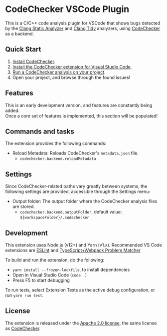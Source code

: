 # CodeChecker VSCode Plugin

This is a C/C++ code analysis plugin for VSCode that shows bugs detected by the [Clang Static Analyzer] and [Clang Tidy] analyzers, using [CodeChecker] as a backend.

[Clang Static Analyzer]: http://clang-analyzer.llvm.org/
[Clang Tidy]: http://clang.llvm.org/extra/clang-tidy/
[CodeChecker]: https://github.com/Ericsson/codechecker

## Quick Start

1. [Install CodeChecker](https://github.com/Ericsson/CodeChecker#install-guide).
2. [Install the CodeChecker extension for Visual Studio Code](https://github.com/Ericsson/CodeCheckerVSCodePlugin/releases).
3. [Run a CodeChecker analysis on your project](https://github.com/Ericsson/codechecker/blob/master/docs/usage.md).
4. Open your project, and browse through the found issues!

## Features

This is an early development version, and features are constantly being added.  
Once a core set of features is implemented, this section will be populated!

## Commands and tasks

The extension provides the following commands:

* Reload Metadata: Reloads CodeChecker's `metadata.json` file.
  * `codechecker.backend.reloadMetadata`

## Settings

Since CodeChecker-related paths vary greatly between systems, the following settings are provided, accessible through the Settings menu:

* Output folder: The output folder where the CodeChecker analysis files are stored.
  * `codechecker.backend.outputFolder`, default value: `${workspaceFolder}/.codechecker`

## Development

This extension uses Node.js (v12+) and Yarn (v1.x).
Recommended VS Code extensions are [ESLint] and [TypeScript+Webpack Problem Matcher]

To build and run the extension, do the following:

* `yarn install --frozen-lockfile`, to install dependencies
* Open in Visual Studio Code (`code .`)
* Press F5 to start debugging
  
To run tests, select Extension Tests as the active debug configuration, or run `yarn run test`.

[ESLint]: https://marketplace.visualstudio.com/items?itemName=dbaeumer.vscode-eslint
[TypeScript+Webpack Problem Matcher]: https://marketplace.visualstudio.com/items?itemName=eamodio.tsl-problem-matcher

## License

The extension is released under the [Apache 2.0 license], the same license as [CodeChecker].

[Apache 2.0 license]: https://github.com/Ericsson/CodecheckerVSCodePlugin/blob/main/LICENSE
